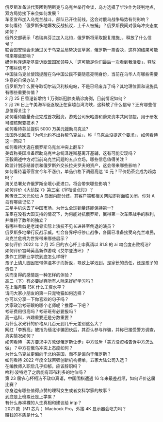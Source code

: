 俄罗斯准备派代表团到明斯克与乌克兰举行会谈，乌方选择了华沙作为谈判地点，双方局势接下来会如何发展？  
车臣宣布加入乌克兰战斗，部队已开往前线，这会对俄乌战争局势有何影响？  
如何看待「俄罗斯多地爆发反战抗议，上千人被捕」？俄罗斯民间对俄乌冲突态度如何？  
俄外交部表示「若瑞典芬兰加入北约，俄罗斯将采取报复措施」，释放了什么信号？  
联合国安理会未通过关于乌克兰局势决议草案，俄罗斯一票否决，这样的结果可能带来哪些影响？  
媒体称泽连斯基告诉欧盟国家领导人「这可能是你们最后一次看到我活着」，释放了哪些信号？  
中国驻乌克兰使馆提醒在乌中国公民不要随意亮明身份，当前在乌华人有哪些需要注意的自保办法？  
俄罗斯为什么要夺取切尔诺贝利核电站，不是已经废弃了吗？其地理位置和设施具有哪些重要价值？  
2 月 25 日香港新增约 1 万例新冠肺炎确诊病例，目前情况如何？  
2 月 26 日上午美海军驱逐舰正在穿越台湾海峡，这释放了什么信号？还有哪些信息值得关注？  
如何看待能量奇点完成首次融资，游戏公司米哈游和蔚来资本共同领投，用于研发可控核聚变技术？  
如何看待芬兰提供 5000 万美元援助乌克兰?  
法国外长回应「为何北约不出兵帮乌克兰」，称「乌克兰没提这个要求」，如何看待这一回应？  
如何看待沈逸在俄罗斯乌克兰冲突上翻车?  
美媒称美国准备帮助乌克兰总统泽连斯基离开基辅，这有可能实现吗？  
王毅阐述中方对当前乌克兰问题的五点立场，哪些信息值得关注？  
欧盟计划冻结普京和俄罗斯外交长拉夫罗夫的资产，这会带来哪些影响？  
如何看待喜茶官宣今年不涨价，单品价格下调最高达 10 元？平价奶茶会成为趋势吗？  
海关总署允许俄罗斯全境小麦进口，将会带来哪些影响？  
如何评价《大侦探 7》第三案《宰相请点灯》？  
网传泛二次元论坛 A 岛因内部分歧，其客户端和相关网站即将面临关闭，你对 A 岛有哪些记忆？  
三星手机失去了中国市场，为什么全球销量还能保持第一?  
车臣在没有大国支持的情况下，为何能对抗俄罗斯，赢得第一次车臣战争的胜利，并维持了数年的独立？  
有哪些看似是老戏骨实际上演技不见长进甚至倒退的演员？  
俄罗斯多地举行反战示威，社会各界呼吁停止战争，各国已准备接受乌克兰难民，乌克兰危机为世界带来哪些启示？  
如何评价 2022 年 2 月 25 日的农心杯上申真谞以 81.8 的 ai 吻合度击败柯洁?  
如何评价宫崎英高新作游戏《艾尔登法环》？  
焦作工贸职业学院到底怎么样呀?  
孩子上幼儿园因忘带体温本子而折返，导致上学迟到，是家长的责任，还是孩子的责任？  
失而复得的感情是一种怎样的体验？  
高二（下）有必要抛弃所有人际来好好学习吗？  
在上海月薪 15K 什么工资水平？  
请问大家小朋友的第一只宠物猫如何选择？  
你可以分享一下你喜欢的句子吗？  
大家政治考研跟的哪个老师呢？推荐一下吧？  
考研费用很高吗？考研班有必要报吗？  
高一选科，兴趣重要还是分数重要？  
为什么水光针的价格从几百元到几千元差别这么大？  
网红「李赛高」被指为缅北诈骗团伙后，其否认参与诈骗，并称已接受警方调查，真实情况如何？  
如何看待「美方要求中方敦促俄罗斯让步」中方驳斥「美方没资格告诉中方怎么做」？中方在俄乌冲突上态度如何？  
为什么乌克兰更偏向于北约美国，而不是偏向于俄罗斯？  
如何看待 2022 年度全球百强创新机构榜单，五家大陆公司入选？  
在编教师入职后几乎抑郁，应该辞职吗？  
哈利·波特老了之后能有邓布利多的地位吗？  
第 23 届农心杯柯洁不敌申真谞，中国围棋遭遇 16 年来最差战绩，如何评价这届比赛？  
你身边有哪些值得点赞的理科女生或者女科学家的故事？  
到底是上班累还是上学累？  
有什么赤裸裸的人生真相和建议给 intp？  
2021 款（M1 芯片 ）Macbook Pro，外接 4K 显示器会吃力吗？  
赚钱的本质是什么？  
